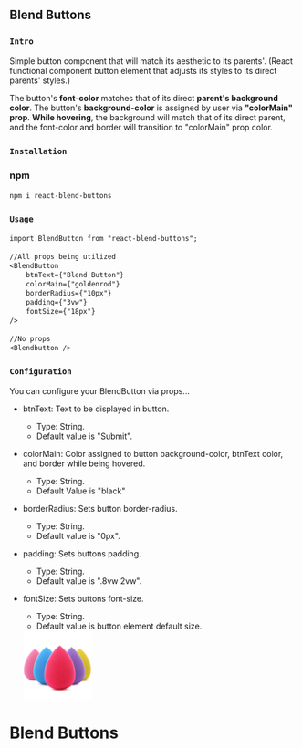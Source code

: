 ## Blend Buttons

### `Intro`

Simple button component that will match its aesthetic to its parents'.
(React functional component button element that adjusts its styles to its direct parents' styles.)<br />

The button's **font-color** matches that of its direct **parent's background color**. The button's **background-color** is assigned by user via **"colorMain" prop**. **While hovering**, the background will match that of its direct parent, and the font-color and border will transition to "colorMain" prop color.

### `Installation`

### npm

`npm i react-blend-buttons`

### `Usage`

    import BlendButton from "react-blend-buttons";

    //All props being utilized
    <BlendButton
    	btnText={"Blend Button"}
    	colorMain={"goldenrod"}
    	borderRadius={"10px"}
    	padding={"3vw"}
    	fontSize={"18px"}
    />

    //No props
    <Blendbutton />

### `Configuration`<br />

You can configure your BlendButton via props...

- btnText: Text to be displayed in button.
  - Type: String.
  - Default value is "Submit".
- colorMain: Color assigned to button background-color, btnText color, and border while being hovered.
  - Type: String.
  - Default Value is "black"
- borderRadius: Sets button border-radius.
  - Type: String.
  - Default value is "0px".
- padding: Sets buttons padding.
  - Type: String.
  - Default value is ".8vw 2vw".
- fontSize: Sets buttons font-size.

  - Type: String.
  - Default value is button element default size.
  <img src="src/blendbuttons.jpg"  width="120" height="120">

# Blend Buttons
